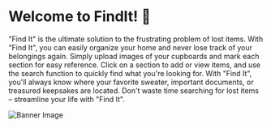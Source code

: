 # Welcome to FindIt! 🔎

"Find It" is the ultimate solution to the frustrating problem of lost items. With "Find It", you can easily organize your home and never lose track of your belongings again. Simply upload images of your cupboards and mark each section for easy reference. Click on a section to add or view items, and use the search function to quickly find what you're looking for. With "Find It", you'll always know where your favorite sweater, important documents, or treasured keepsakes are located. Don't waste time searching for lost items – streamline your life with "Find It".

![Banner Image](https://res.cloudinary.com/dzy4r0fgy/image/upload/v1682133551/readmebanner_yy7t1s.png)



